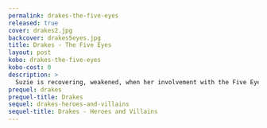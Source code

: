 ```yaml
---
permalink: drakes-the-five-eyes
released: true
cover: drakes2.jpg
backcover: drakes5eyes.jpg
title: Drakes - The Five Eyes
layout: post
kobo: drakes-the-five-eyes
kobo-cost: 0
description: >
  Suzie is recovering, weakened, when her involvement with the Five Eyes deepens, and the world is thrown into crisis.
prequel: drakes
prequel-title: Drakes
sequel: drakes-heroes-and-villains
sequel-title: Drakes - Heroes and Villains
---
```

